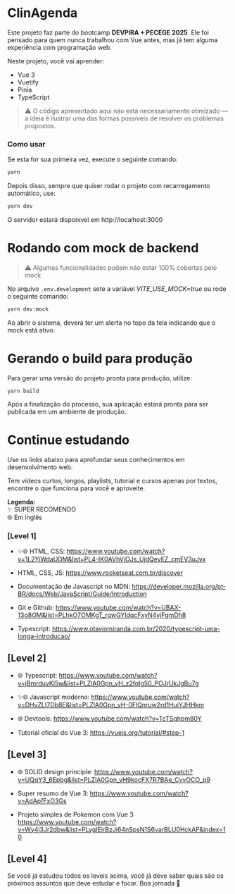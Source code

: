 # ClinAgenda

Este projeto faz parte do bootcamp **DEVPIRA + PECEGE 2025**. Ele foi pensado para quem nunca trabalhou com Vue antes, mas já tem alguma experiência com programação web.

Neste projeto, você vai aprender:

- Vue 3
- Vuetify
- Pinia
- TypeScript

> ⚠️ O código apresentado aqui não está necessariamente otimizado — a ideia é ilustrar uma das formas possíveis de resolver os problemas propostos.

### Como usar

Se esta for sua primeira vez, execute o seguinte comando:

```bash
yarn
```

Depois disso, sempre que quiser rodar o projeto com recarregamento automático, use:

```bash
yarn dev
```

O servidor estará disponível em http://localhost:3000

# Rodando com mock de backend

> ⚠️ Algumas funcionalidades podem não estar 100% cobertas pelo mock

No arquivo `.env.development` sete a variável _VITE_USE_MOCK=true_ ou rode o seguinte comando:

```bash
yarn dev:mock
```

Ao abrir o sistema, deverá ter um alerta no topo da tela indicando que o mock está ativo.

# Gerando o build para produção

Para gerar uma versão do projeto pronta para produção, utilize:

```
yarn build
```

Após a finalização do processo, sua aplicação estará pronta para ser publicada em um ambiente de produção.

# Continue estudando

Use os links abaixo para aprofundar seus conhecimentos em desenvolvimento web.

Tem vídeos curtos, longos, playlists, tutorial e cursos apenas por textos, encontre o que funciona para você e aproveite.

**Legenda:**  
✨ SUPER RECOMENDO  
🌐 Em inglês

### **[Level 1]**

- ✨🌐 HTML, CSS: https://www.youtube.com/watch?v=1L2YiWdaUDM&list=PL4-IK0AVhVjOJs_UjdQeyEZ_cmEV3uJvx

- HTML, CSS, JS: https://www.rocketseat.com.br/discover

- Documentação de Javascript no MDN: https://developer.mozilla.org/pt-BR/docs/Web/JavaScript/Guide/Introduction

- Git e Github: https://www.youtube.com/watch?v=UBAX-13g8OM&list=PLhkO7OMKgT_rqwGYldqcFxyN4yjFgmDh8

- Typescript: https://www.otaviomiranda.com.br/2020/typescript-uma-longa-introducao/

## **[Level 2]**

- 🌐 Typescript: https://www.youtube.com/watch?v=jBmrduvKl5w&list=PLZlA0Gpn_vH_z2fqIg50_POJrUkJgBu7g

- ✨🌐 Javascript moderno: https://www.youtube.com/watch?v=DHvZLI7Db8E&list=PLZlA0Gpn_vH-0FlQnruw2rd1HuiYJHHkm

- 🌐 Devtools: https://www.youtube.com/watch?v=TcTSqhpm80Y

- Tutorial oficial do Vue 3: https://vuejs.org/tutorial/#step-1

## **[Level 3]**

- 🌐 SOLID design principle: https://www.youtube.com/watch?v=UQqY3_6Epbg&list=PLZlA0Gpn_vH9kocFX7R7BAe_CvvOCO_p9

- Super resumo de Vue 3: https://www.youtube.com/watch?v=AdApfFxO3Gs

- Projeto simples de Pokemon com Vue 3 https://www.youtube.com/watch?v=Wy4j3Jr2dbw&list=PLygIEirBzJi64nSpsN1S6varBLU0HckAF&index=10

## **[Level 4]**

Se você já estudou todos os leveis acima, você já deve saber quais são os próximos assuntos que deve estudar e focar. Boa jornada 💙

